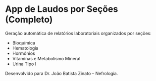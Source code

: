 
# App de Laudos por Seções (Completo)

Geração automática de relatórios laboratoriais organizados por seções:
- Bioquímica
- Hematologia
- Hormônios
- Vitaminas e Metabolismo Mineral
- Urina Tipo I

Desenvolvido para Dr. João Batista Zinato – Nefrologia.
